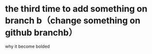 # the third time to add something on branch b（change something on github branchb）
why it become bolded
